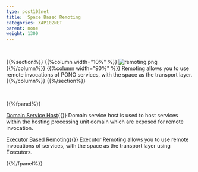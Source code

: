 ```yaml
---
type: post102net
title:  Space Based Remoting
categories: XAP102NET
parent: none
weight: 1300
---
```


<br>

{{%section%}}
{{%column width="10%" %}}
![remoting.png](/attachment_files/subject/remoting.png)
{{%/column%}}
{{%column width="90%" %}}
Remoting allows you to use remote invocations of PONO services, with the space as the transport layer.
{{%/column%}}
{{%/section%}}

<br>

{{%fpanel%}}

[Domain Service Host](./domain-service-host.html){{<wbr>}}
Domain service host is used to host services within the hosting processing unit domain which are exposed for remote invocation.

[Executor Based Remoting](./executor-based-remoting.html){{<wbr>}}
Executor Remoting allows you to use remote invocations of services, with the space as the transport layer using Executors.

{{%/fpanel%}}
